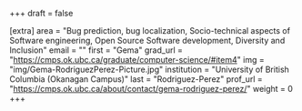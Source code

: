 +++
draft = false

[extra]
area = "Bug prediction, bug localization, Socio-technical aspects of Software engineering, Open Source Software development, Diversity and Inclusion"
email = ""
first = "Gema"
grad_url = "https://cmps.ok.ubc.ca/graduate/computer-science/#item4"
img = "img/Gema-RodriguezPerez-Picture.jpg"
institution = "University of British Columbia (Okanagan Campus)"
last = "Rodriguez-Perez"
prof_url = "https://cmps.ok.ubc.ca/about/contact/gema-rodriguez-perez/"
weight = 0
+++